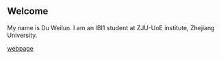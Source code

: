 ## Welcome 

My name is Du Weilun. 
I am an IBI1 student at ZJU-UoE institute, Zhejiang University.

[webpage](https://c.zju.edu.cn/) 
